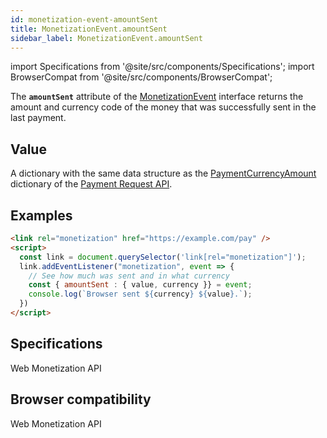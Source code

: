 ```yaml
---
id: monetization-event-amountSent
title: MonetizationEvent.amountSent
sidebar_label: MonetizationEvent.amountSent
---
```

import Specifications from '@site/src/components/Specifications';
import BrowserCompat from '@site/src/components/BrowserCompat';

The **`amountSent`** attribute of the [MonetizationEvent](monetization-event.md) interface returns the amount and currency code of the money that was successfully sent in the last payment.

## Value

A dictionary with the same data structure as the [PaymentCurrencyAmount](https://www.w3.org/TR/payment-request/#dom-paymentcurrencyamount) dictionary of the [Payment Request API](https://www.w3.org/TR/payment-request/).

## Examples

```html
<link rel="monetization" href="https://example.com/pay" />
<script>
  const link = document.querySelector('link[rel="monetization"]');
  link.addEventListener("monetization", event => {
    // See how much was sent and in what currency
    const { amountSent : { value, currency }} = event;
    console.log(`Browser sent ${currency} ${value}.`);
  })
</script>
```

## Specifications

<Specifications link="amountsent-attribute">Web Monetization API</Specifications>

## Browser compatibility

<BrowserCompat data="amountSent.json">Web Monetization API</BrowserCompat>
